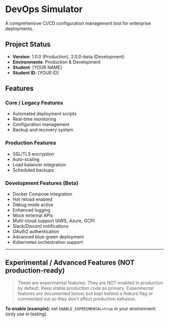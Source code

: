 # DevOps Simulator

A comprehensive CI/CD configuration management tool for enterprise deployments.

## Project Status
- **Version**: 1.0.0 (Production), 2.0.0-beta (Development)
- **Environments**: Production & Development
- **Student**: [YOUR NAME]
- **Student ID**: [YOUR ID]

## Features

### Core / Legacy Features
- Automated deployment scripts
- Real-time monitoring
- Configuration management
- Backup and recovery system

### Production Features
- SSL/TLS encryption
- Auto-scaling
- Load balancer integration
- Scheduled backups

### Development Features (Beta)
- Docker Compose integration
- Hot reload enabled
- Debug mode active
- Enhanced logging
- Mock external APIs
- Multi-cloud support (AWS, Azure, GCP)
- Slack/Discord notifications
- OAuth2 authentication
- Advanced blue-green deployment
- Kubernetes orchestration support

---

## Experimental / Advanced Features (NOT production-ready)
> These are experimental features. They are NOT enabled in production by default.
> Keep stable production code as primary. Experimental features are documented below,
> but kept behind a feature flag or commented out so they don't affect production behavior.

**To enable (example):** set `ENABLE_EXPERIMENTAL=true` in your environment (only use in testing).

<!--
EXPERIMENTAL BUILD - Advanced CI/CD configuration management with AI integration.

Version: 3.0.0-experimental  
Environment: Testing  
Maintainer: DevOps Innovation Team

Cutting-Edge Features (experimental):
- 🤖 AI-powered deployment optimization
- 🌐 Multi-cloud orchestration (AWS, Azure, GCP, DigitalOcean)
- 📈 Predictive scaling with machine learning
- 🔒 Zero-trust security architecture
- 🌊 Event-driven architecture
- 🎯 Chaos engineering tools

Quick Start - Advanced Mode (experimental):
```bash
# Install AI dependencies
pip install tensorflow keras

# Initialize AI models
./scripts/init-ai-models.sh

# Start with AI-enhanced mode
npm run start:ai
## FAQ
update

